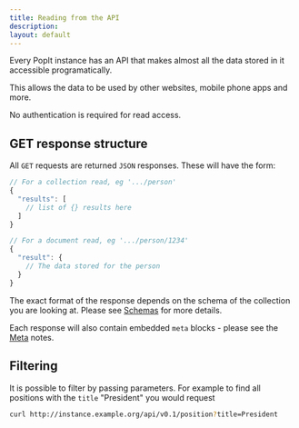 ```yaml
---
title: Reading from the API
description: 
layout: default
---
```


Every PopIt instance has an API that makes almost all the data stored in it accessible programatically.

This allows the data to be used by other websites, mobile phone apps and more.

No authentication is required for read access.

## GET response structure

All `GET` requests are returned `JSON` responses. These will have the form:

``` javascript
// For a collection read, eg '.../person'
{
  "results": [
    // list of {} results here
  ]
}
```

``` javascript
// For a document read, eg '.../person/1234'
{
  "result": {
    // The data stored for the person
  }
}
```

The exact format of the response depends on the schema of the collection you are looking at. Please see [Schemas](../schemas) for more details.

Each response will also contain embedded `meta` blocks - please see the [Meta](../schemas/meta) notes.

## Filtering

It is possible to filter by passing parameters. For example to find all positions with the `title` "President" you would request

``` bash
curl http://instance.example.org/api/v0.1/position?title=President
```